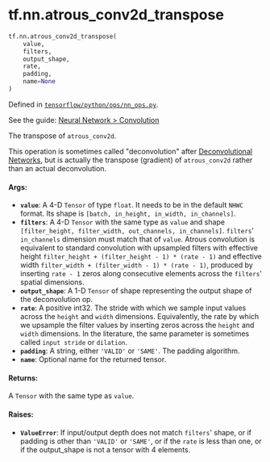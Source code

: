 <div itemscope itemtype="http://developers.google.com/ReferenceObject">
<meta itemprop="name" content="tf.nn.atrous_conv2d_transpose" />
</div>

# tf.nn.atrous_conv2d_transpose

``` python
tf.nn.atrous_conv2d_transpose(
    value,
    filters,
    output_shape,
    rate,
    padding,
    name=None
)
```



Defined in [`tensorflow/python/ops/nn_ops.py`](https://www.tensorflow.org/code/tensorflow/python/ops/nn_ops.py).

See the guide: [Neural Network > Convolution](../../../../api_guides/python/nn.md#Convolution)

The transpose of `atrous_conv2d`.

This operation is sometimes called "deconvolution" after [Deconvolutional
Networks](http://www.matthewzeiler.com/pubs/cvpr2010/cvpr2010.pdf), but is
actually the transpose (gradient) of `atrous_conv2d` rather than an actual
deconvolution.

#### Args:

* <b>`value`</b>: A 4-D `Tensor` of type `float`. It needs to be in the default `NHWC`
    format. Its shape is `[batch, in_height, in_width, in_channels]`.
* <b>`filters`</b>: A 4-D `Tensor` with the same type as `value` and shape
    `[filter_height, filter_width, out_channels, in_channels]`. `filters`'
    `in_channels` dimension must match that of `value`. Atrous convolution is
    equivalent to standard convolution with upsampled filters with effective
    height `filter_height + (filter_height - 1) * (rate - 1)` and effective
    width `filter_width + (filter_width - 1) * (rate - 1)`, produced by
    inserting `rate - 1` zeros along consecutive elements across the
    `filters`' spatial dimensions.
* <b>`output_shape`</b>: A 1-D `Tensor` of shape representing the output shape of the
    deconvolution op.
* <b>`rate`</b>: A positive int32. The stride with which we sample input values across
    the `height` and `width` dimensions. Equivalently, the rate by which we
    upsample the filter values by inserting zeros across the `height` and
    `width` dimensions. In the literature, the same parameter is sometimes
    called `input stride` or `dilation`.
* <b>`padding`</b>: A string, either `'VALID'` or `'SAME'`. The padding algorithm.
* <b>`name`</b>: Optional name for the returned tensor.


#### Returns:

A `Tensor` with the same type as `value`.


#### Raises:

* <b>`ValueError`</b>: If input/output depth does not match `filters`' shape, or if
    padding is other than `'VALID'` or `'SAME'`, or if the `rate` is less
    than one, or if the output_shape is not a tensor with 4 elements.